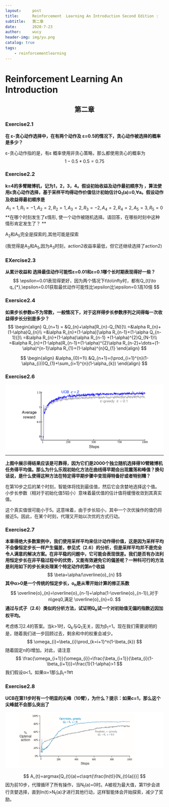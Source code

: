```yaml
---
layout:     post
title:      Reinforcement  Learning An Introduction Second Edition :
subtitle:   第二章
date:       2020-7-23
author:     wucy
header-img: img/yu.png
catalog: true
tags:
    - reinforcementlearning
---
```


# Reinforcement  Learning An Introduction

## <center>第二章</center>



### Exercise2.1

**在  &epsilon;-贪心动作选择中，在有两个动作及 &epsilon;=0.5的情况下，贪心动作被选择的概率是多少？**

&epsilon;-贪心动作指的是，有&epsilon; 概率使用非贪心策略，那么都使用贪心的概率为
$$
1-0.5*0.5 = 0.75
$$

### Exercise2.2

**k=4的多臂赌博机，记为1，2，3，4。假设初始收益及动作最初顺序为 ，算法使用&epsilon;贪心动作选择，基于采样平均得动作价值估计初始估计Q<sub>1</sub>(a)=0,&forall;a。假设动作及收益得最初顺序是**
$$
A_{1}=1,R_{1}=-1,A_{2}=2,R_{2}=1,
A_{3}=2,R_{3}=-2,A_{4}=2,R_{4}=2,
A_{5}=3,R_{5}=0
$$
**在哪个时刻发生了&epsilon;情形, 使一个动作被随机选择。请回答，在哪些时刻中这种情形肯定发生了？ **

A<sub>2</sub>和A<sub>5</sub>完全是探索的,其他可能是探索

(我觉得是A<sub>3</sub>和A<sub>5</sub>,因为A<sub>3</sub>时刻，action2收益率最低，但它还继续选择了action2)


### EXercise2.3

**从累计收益和 选择最佳动作可能性&epsilon;=0.01和&epsilon;=0.1哪个长时期表现得好一些？**
$$
\epsilon=0.01表现得更好，因为两个情况下t\to\infty时，都有Q_{t}\to q_{*},\epsilon=0.01获取最优动作可能性比\epsilon比\epsilon=0.1高10倍
$$

### Exersice2.4

**如果步长参数&alpha;不为常数，一般情况下，对于这样得步长参数序列之间得每一次收益得步长分别是多少？**
$$
\begin{align}
Q_{n+1} = &Q_{n}+\alpha[R_{n}-Q_{N}]\\
=&\alpha R_{n}+(1-\alpha)Q_{n}\\
=&\alpha R_{n}+(1-\alpha)[\alpha R_{n-1}+(1-\alpha Q_{n-1})]\\
=&\alpha R_{n}+(1-\alpha)\alpha R_{n-1} +(1-\alpha)^{2}Q_{N-1}\\
=&\alpha R_{n}+(1-\alpha)R_{n-1}+(1-\alpha)^{2}\alpha R_{n-2}+\dots+(1-\alpha)^{n-1}\alpha R_{1}+(1-\alpha)^{n}Q_{1}
\end{align}
$$

$$
\begin{align}
&\alpha_{0}=1\\
&Q_{n+1}=(\prod_{i=1}^{n}(1-\alpha_{i}))Q_{1}+\sum_{i=1}^{n}(1-\alpha_{k})
\end{align}
$$


### Exercise2.6

![](img/ex25.png)

****

**上图中展示得结果应该是可靠得，因为它们是2000个独立随机选择得10臂赌博机任务得平均值。那么为什么乐观初始化方法在曲线得早期会出现震荡和峰值？换句话说，是什么使得这种方法在特定得早期步骤中变现得特备好或者特别糟？**

在第10步之后的某个时刻，智能体将找到最佳值，然后它会贪婪地选择这个值。小步长参数（相对于初始化值5较小）意味着最优值的估计值将缓慢收敛到其真实值。

这个真实值很可能小于5。这意味着，由于步长较小，其中一个次优操作的值仍将接近5。因此，在某个时刻，代理又开始以次优的方式行动。

### Exercise2.7

**本章得绝大多数案例中，我们使用采样平均来估计动作得价值，这是因为采样平均不会像恒定步长一样产生偏差，参见式（2.6）的分析，但是采样平均并不是完全令人满意的解决方案。在非平稳的问题中，它可能会表现很差。我们是否有办法利用恒定步长在非平稳过程中的优势，又能有效避免它的偏差呢？一种科可行的方法是利用如下的步长来处理某个特定动作的第n个收益**
$$
\beta=\alpha/\overline{o}_{n}
$$
**其中&alpha;>0是一个传统的恒定步长，o<sub>n</sub>是从零开始计算的修正系数**
$$
\overline{o}_{n}=\overline{o}_{n-1}+\alpha(1-\overline{o}_{n-1}),对于n\geq0,满足 \overline{o}_{n}=0.
$$
**通过与式子（2.6）类似的分析方法，试证明Q<sub>n</sub>试一个对初始值无偏的指数近因加权平均。**



考虑练习2.4的答案。当k>1时，Q<sub>k</sub>与Q<sub>1</sub>无关，因为β<sub>1</sub>=1。现在我们需要说明的是，随着我们进一步回顾过去，剩余和中的权重会减少。
$$
\omega_{i}=\beta_{i}\prod_{k=i+1}^n(1-\beta_{k})
$$
随着固定n的i增加。对此，请注意
$$
\frac{\omega_{i+1}}{\omega_{i}}=\frac{\beta_{i+1}}{\beta_{i}(1-\beta_{i+1})}=\frac{1}{1-\alpha}>1
$$
我们假设&alpha;<1。如果&alpha;=1那么&beta;<sub>t</sub>=1&forall;t





### Exercise2.8

**UCB在第11步时有一个明显的尖峰（10臂），为什么？提示：如果c=1，那么这个尖峰就不会那么突出了**

![ex2.8](img/ex28.png)

$$
A_{t}=argmax[Q_{t}(a)+c\sqrt{\frac{ln(t)}{N_{t}(a)}}]
$$
因为前10步，代理循环了所有操作，当N<sub>t</sub>(a)=0时。A被视为最大值，第11步会进行贪婪选择，直到ln(t)>N<sub>t</sub>(a)才进行其他行动，这样智能体会开始探索，减少了奖励。